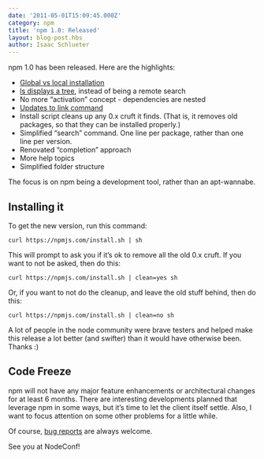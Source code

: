 ```yaml
---
date: '2011-05-01T15:09:45.000Z'
category: npm
title: 'npm 1.0: Released'
layout: blog-post.hbs
author: Isaac Schlueter
---
```


npm 1.0 has been released. Here are the highlights:

- [Global vs local installation](http://blog.nodejs.org/2011/03/23/npm-1-0-global-vs-local-installation/)
- [ls displays a tree](http://blog.nodejs.org/2011/03/17/npm-1-0-the-new-ls/), instead of being a remote search
- No more “activation” concept - dependencies are nested
- [Updates to link command](http://blog.nodejs.org/2011/04/06/npm-1-0-link/)
- Install script cleans up any 0.x cruft it finds. (That is, it removes old packages, so that they can be installed properly.)
- Simplified “search” command. One line per package, rather than one line per version.
- Renovated “completion” approach
- More help topics
- Simplified folder structure

The focus is on npm being a development tool, rather than an apt-wannabe.

## <!-- installing_it -->Installing it

To get the new version, run this command:

```
curl https://npmjs.com/install.sh | sh
```

This will prompt to ask you if it’s ok to remove all the old 0.x cruft. If you want to not be asked, then do this:

```
curl https://npmjs.com/install.sh | clean=yes sh
```

Or, if you want to not do the cleanup, and leave the old stuff behind, then do this:

```
curl https://npmjs.com/install.sh | clean=no sh
```

A lot of people in the node community were brave testers and helped make this release a lot better (and swifter) than it would have otherwise been. Thanks :)

## <!-- code_freeze -->Code Freeze

npm will not have any major feature enhancements or architectural changes for at least 6 months. There are interesting developments planned that leverage npm in some ways, but it’s time to let the client itself settle. Also, I want to focus attention on some other problems for a little while.

Of course, [bug reports](https://github.com/isaacs/npm/issues) are always welcome.

See you at NodeConf!
